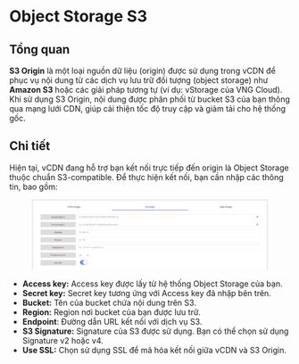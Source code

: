 # Object Storage S3

## Tổng quan

**S3 Origin** là một loại nguồn dữ liệu (origin) được sử dụng trong vCDN để phục vụ nội dung từ các dịch vụ lưu trữ đối tượng (object storage) như **Amazon S3** hoặc các giải pháp tương tự (ví dụ: vStorage của VNG Cloud). Khi sử dụng S3 Origin, nội dung được phân phối từ bucket S3 của bạn thông qua mạng lưới CDN, giúp cải thiện tốc độ truy cập và giảm tải cho hệ thống gốc.

## Chi tiết

Hiện tại, vCDN đang hỗ trợ bạn kết nối trực tiếp đến origin là Object Storage thuộc chuẩn S3-compatible. Để thực hiện kết nối, bạn cần nhập các thông tin, bao gồm:&#x20;

<figure><img src="../../../.gitbook/assets/image (10) (1) (1) (1) (1) (1).png" alt=""><figcaption></figcaption></figure>

* **Access key:** Access key được lấy từ hệ thống Object Storage của bạn.
* **Secret key:** Secret key tương ứng với Access key đã nhập bên trên.
* **Bucket:** Tên của bucket chứa nội dung trên S3.
* **Region:** Region nơi bucket của bạn được lưu trữ.
* **Endpoint**: Đường dẫn URL kết nối với dịch vụ S3.
* **S3 Signature:** Signature của S3 được sử dụng. Bạn có thể chọn sử dụng Signature v2 hoặc v4.
* **Use SSL:** Chọn sử dụng SSL để mã hóa kết nối giữa vCDN và S3 Origin.
